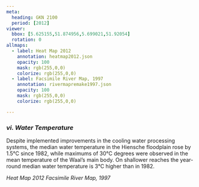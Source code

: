```yaml
---
meta:
  heading: GKN 2100
  period: [2012]
viewer:
  bbox: [5.625155,51.874956,5.699021,51.92054]
  rotation: 0
allmaps:
  - label: Heat Map 2012
    annotation: heatmap2012.json
    opacity: 100
    mask: rgb(255,0,0)
    colorize: rgb(255,0,0)
  - label: Facsimile River Map, 1997
    annotation: rivermapremake1997.json
    opacity: 100
    mask: rgb(255,0,0)
    colorize: rgb(255,0,0)

---
```


### _vi.    Water Temperature_

Despite implemented improvements in the cooling water processing systems, the median water temperature in the Hiensche floodplain rose by 1.5°C since 1982, while maximums of 30°C degrees were observed in the mean temperature of the Waal’s main body. On shallower reaches the year-round median water temperature is 3°C higher than in 1982.

_Heat Map 2012_
_Facsimile River Map, 1997_
